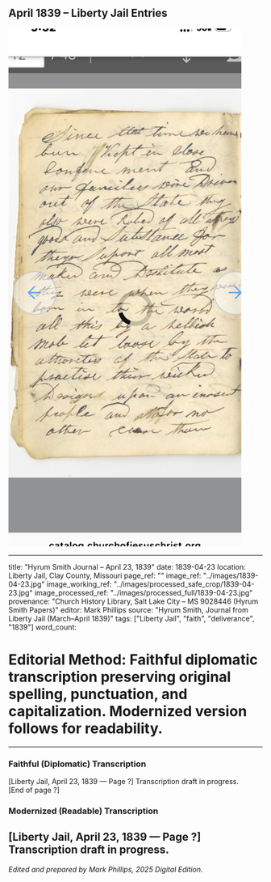 ## April 1839 – Liberty Jail Entries

![Manuscript page thumbnail](../images/1839-04-23.jpg)

---
title: "Hyrum Smith Journal – April 23, 1839"
date: 1839-04-23
location: Liberty Jail, Clay County, Missouri
page_ref: ""
image_ref: "../images/1839-04-23.jpg"
image_working_ref: "../images/processed_safe_crop/1839-04-23.jpg"
image_processed_ref: "../images/processed_full/1839-04-23.jpg"
provenance: "Church History Library, Salt Lake City – MS 9028446 (Hyrum Smith Papers)"
editor: Mark Phillips
source: "Hyrum Smith, Journal from Liberty Jail (March–April 1839)"
tags: ["Liberty Jail", "faith", "deliverance", "1839"]
word_count:
# Editorial Method: Faithful diplomatic transcription preserving original spelling, punctuation, and capitalization. Modernized version follows for readability.
---

### Faithful (Diplomatic) Transcription
[Liberty Jail, April 23, 1839 — Page ?]
Transcription draft in progress.  
[End of page ?]

### Modernized (Readable) Transcription
[Liberty Jail, April 23, 1839 — Page ?]  
Transcription draft in progress.
---
*Edited and prepared by Mark Phillips, 2025 Digital Edition.*
